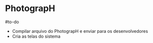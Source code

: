 # PhotograpH

#to-do
- Compilar arquivo do PhotograpH e enviar para os desenvolvedores
- Cria as telas do sistema

